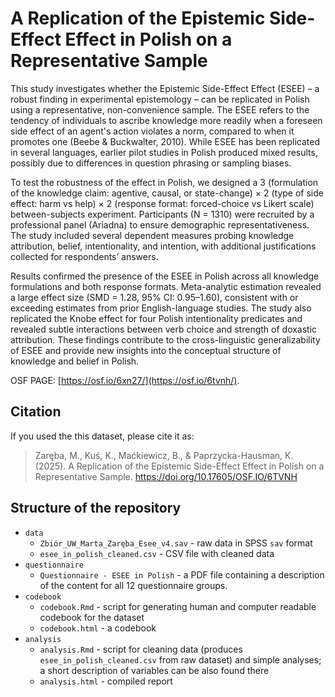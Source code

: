 # A Replication of the Epistemic Side-Effect Effect in Polish on a Representative Sample

This study investigates whether the Epistemic Side-Effect Effect (ESEE) – a robust finding in experimental epistemology – can be replicated in Polish using a representative, non-convenience sample. The ESEE refers to the tendency of individuals to ascribe knowledge more readily when a foreseen side effect of an agent's action violates a norm, compared to when it promotes one (Beebe & Buckwalter, 2010). While ESEE has been replicated in several languages, earlier pilot studies in Polish produced mixed results, possibly due to differences in question phrasing or sampling biases.

To test the robustness of the effect in Polish, we designed a 3 (formulation of the knowledge claim: agentive, causal, or state-change) × 2 (type of side effect: harm vs help) × 2 (response format: forced-choice vs Likert scale) between-subjects experiment. Participants (N = 1310) were recruited by a professional panel (Ariadna) to ensure demographic representativeness. The study included several dependent measures probing knowledge attribution, belief, intentionality, and intention, with additional justifications collected for respondents’ answers. 

Results confirmed the presence of the ESEE in Polish across all knowledge formulations and both response formats. Meta-analytic estimation revealed a large effect size (SMD = 1.28, 95% CI: 0.95–1.60), consistent with or exceeding estimates from prior English-language studies. The study also replicated the Knobe effect for four Polish intentionality predicates and revealed subtle interactions between verb choice and strength of doxastic attribution. These findings contribute to the cross-linguistic generalizability of ESEE and provide new insights into the conceptual structure of knowledge and belief in Polish.

OSF PAGE: [https://osf.io/6xn27/](https://osf.io/6tvnh/). 

## Citation

If you used the this dataset, please cite it as:

> Zaręba, M., Kuś, K., Maćkiewicz, B., & Paprzycka-Hausman, K. (2025). A Replication of the Epistemic Side-Effect Effect in Polish on a Representative Sample. https://doi.org/10.17605/OSF.IO/6TVNH


## Structure of the repository

- `data` 
	- `Zbiór_UW_Marta_Zaręba_Esee_v4.sav` - raw data in SPSS `sav` format
	- `esee_in_polish_cleaned.csv` - CSV file with cleaned data
- `questionnaire`
  - `Questionnaire - ESEE in Polish` - a PDF file containing a description of the content for all 12 questionnaire groups.
- `codebook` 
	- `codebook.Rmd` - script for generating human and computer readable codebook for the dataset
	- `codebook.html` - a codebook
- `analysis` 
  - `analysis.Rmd` - script for cleaning data (produces `esee_in_polish_cleaned.csv` from raw dataset) and simple analyses; a short description of variables can be also found there
  - `analysis.html` - compiled report

